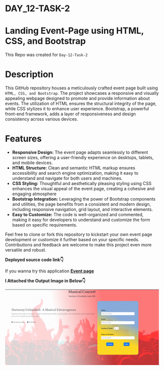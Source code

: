 # DAY_12-TASK-2

# Landing Event-Page using HTML, CSS, and Bootstrap

This Repo was created for `Day-12-Task-2 `

# Description
This GitHub repository houses a meticulously crafted event page built using `HTML, CSS, and Bootstrap`. The project showcases a responsive and visually appealing webpage designed to promote and provide information about events. The utilization of HTML ensures the structural integrity of the page, while CSS stylizes it to enhance user experience. Bootstrap, a powerful front-end framework, adds a layer of responsiveness and design consistency across various devices.

# Features
* **Responsive Design:** The event page adapts seamlessly to different screen sizes, offering a user-friendly experience on desktops, tablets, and mobile devices.
* **HTML Structure:** Clean and semantic HTML markup ensures accessibility and search engine optimization, making it easy to understand and navigate for both users and machines.
* **CSS Styling:** Thoughtful and aesthetically pleasing styling using CSS enhances the visual appeal of the event page, creating a cohesive and engaging atmosphere
* **Bootstrap Integration:** Leveraging the power of Bootstrap components and utilities, the page benefits from a consistent and modern design, including responsive navigation, grid layout, and interactive elements.
* **Easy to Customize:** The code is well-organized and commented, making it easy for developers to understand and customize the form based on specific requirements.
  
Feel free to clone or fork this repository to kickstart your own event page development or customize it further based on your specific needs. Contributions and feedback are welcome to make this project even more versatile and robust.
  
**Deployed source code link👇**

If you wanna try this application **[Event page](https://music-event-page.netlify.app/)**


 **I Attached the Output Image in Below👇**
 
![Survey Form Image](/Event-Page%202024-01-21%20225827.png)
